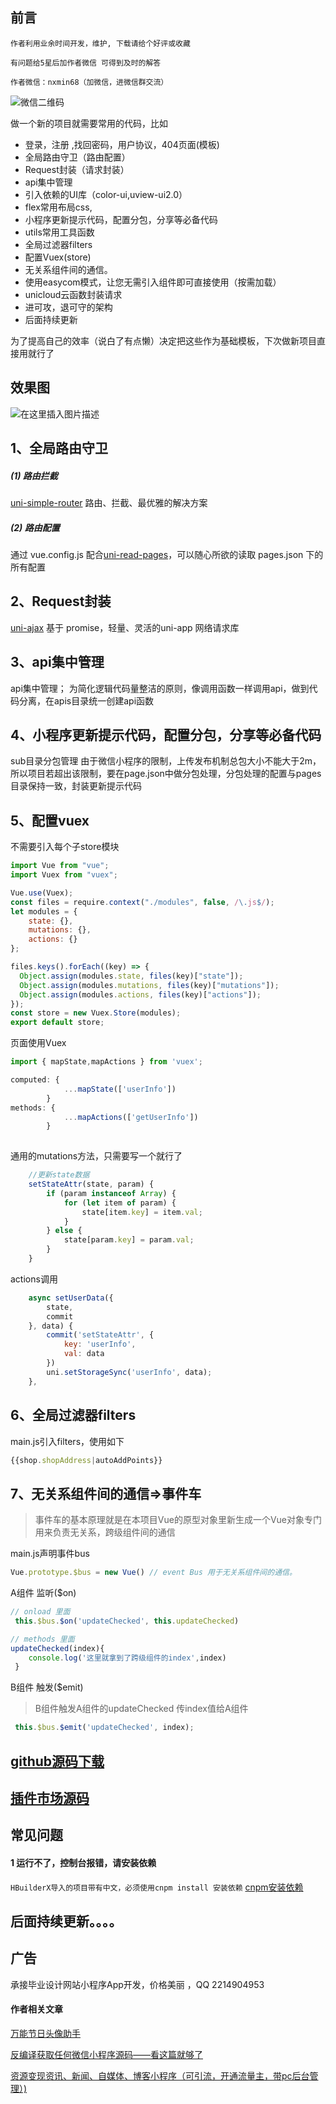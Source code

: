 


## 前言

```作者利用业余时间开发，维护, 下载请给个好评或收藏```

```有问题给5星后加作者微信 可得到及时的解答```

```作者微信：nxmin68（加微信，进微信群交流）```

![微信二维码](https://vkceyugu.cdn.bspapp.com/VKCEYUGU-b35bac59-8c68-4e5a-86c9-99ba1b58193d/c6ba1149-3e67-4a42-8668-9d2eb58ff1f3.jpg)


做一个新的项目就需要常用的代码，比如

- 登录，注册 ,找回密码，用户协议，404页面(模板)
- 全局路由守卫（路由配置）
- Request封装（请求封装）
- api集中管理
- 引入依赖的UI库（color-ui,uview-ui2.0）
- flex常用布局css,
- 小程序更新提示代码，配置分包，分享等必备代码
- utils常用工具函数
- 全局过滤器filters
- 配置Vuex(store)
- 无关系组件间的通信。
- 使用easycom模式，让您无需引入组件即可直接使用（按需加载）
- unicloud云函数封装请求
- 进可攻，退可守的架构
- 后面持续更新

为了提高自己的效率（说白了有点懒）决定把这些作为基础模板，下次做新项目直接用就行了

## 效果图
![在这里插入图片描述](https://img-blog.csdnimg.cn/20210630100255442.jpg?x-oss-process=image/watermark,type_ZmFuZ3poZW5naGVpdGk,shadow_10,text_aHR0cHM6Ly9ibG9nLmNzZG4ubmV0L3FxXzMyMzQwODc3,size_16,color_FFFFFF,t_70#pic_center)

## 1、全局路由守卫

#####  (1) 路由拦截
[uni-simple-router](https://hhyang.cn/) 路由、拦截、最优雅的解决方案

#####  (2) 路由配置
通过 vue.config.js 配合[uni-read-pages](https://github.com/SilurianYang/uni-read-pages)，可以随心所欲的读取 pages.json 下的所有配置


## 2、Request封装
 [uni-ajax](https://uniajax.ponjs.com/) 基于 promise，轻量、灵活的uni-app 网络请求库

## 3、api集中管理
api集中管理； 为简化逻辑代码量整洁的原则，像调用函数一样调用api，做到代码分离，在apis目录统一创建api函数

## 4、小程序更新提示代码，配置分包，分享等必备代码
sub目录分包管理 由于微信小程序的限制，上传发布机制总包大小不能大于2m，所以项目若超出该限制，要在page.json中做分包处理，分包处理的配置与pages目录保持一致，封装更新提示代码

## 5、配置vuex
不需要引入每个子store模块

```javascript
import Vue from "vue";
import Vuex from "vuex";

Vue.use(Vuex);
const files = require.context("./modules", false, /\.js$/);
let modules = {
	state: {},
	mutations: {},
	actions: {}
};

files.keys().forEach((key) => {
  Object.assign(modules.state, files(key)["state"]);
  Object.assign(modules.mutations, files(key)["mutations"]);
  Object.assign(modules.actions, files(key)["actions"]);
});
const store = new Vuex.Store(modules);
export default store;
```
页面使用Vuex

```javascript
import { mapState,mapActions } from 'vuex';

computed: {
			...mapState(['userInfo'])
		}
methods: {
			...mapActions(['getUserInfo'])
		}
		
```

通用的mutations方法，只需要写一个就行了

```javascript
	//更新state数据
	setStateAttr(state, param) {
		if (param instanceof Array) {
			for (let item of param) {
				state[item.key] = item.val;
			}
		} else {
			state[param.key] = param.val;
		}
	}
```
actions调用

```javascript
	async setUserData({
		state,
		commit
	}, data) {
		commit('setStateAttr', {
			key: 'userInfo',
			val: data
		})
		uni.setStorageSync('userInfo', data);
	},
```

## 6、全局过滤器filters
main.js引入filters，使用如下
```javascript
{{shop.shopAddress|autoAddPoints}}
```

## 7、无关系组件间的通信=>事件车
> 事件车的基本原理就是在本项目Vue的原型对象里新生成一个Vue对象专门用来负责无关系，跨级组件间的通信

main.js声明事件bus
```javascript
Vue.prototype.$bus = new Vue() // event Bus 用于无关系组件间的通信。
```
A组件 监听($on) 

```javascript
// onload 里面
 this.$bus.$on('updateChecked', this.updateChecked)

// methods 里面
updateChecked(index){
 	console.log('这里就拿到了跨级组件的index',index)
 }
```
B组件 触发($emit)
> B组件触发A组件的updateChecked 传index值给A组件 
```javascript
 this.$bus.$emit('updateChecked', index);
```

## [github源码下载](https://github.com/mgbq/uni-template)

## [插件市场源码](https://ext.dcloud.net.cn/plugin?id=4008)

## 常见问题
#### 1 运行不了，控制台报错，请安装依赖
`HBuilderX导入的项目带有中文，必须使用cnpm install 安装依赖` [cnpm安装依赖](https://blog.csdn.net/qq_32340877/article/details/125364934)


## 后面持续更新。。。。

## 广告

承接毕业设计网站小程序App开发，价格美丽 ，QQ 2214904953


#### 作者相关文章

[万能节日头像助手](https://nxmin.blog.csdn.net/article/details/124525217)

[反编译获取任何微信小程序源码——看这篇就够了](https://blog.csdn.net/qq_32340877/article/details/110993362) 

[资源变现资讯、新闻、自媒体、博客小程序（可引流，开通流量主，带pc后台管理）)](https://nxmin.blog.csdn.net/article/details/125260848)




